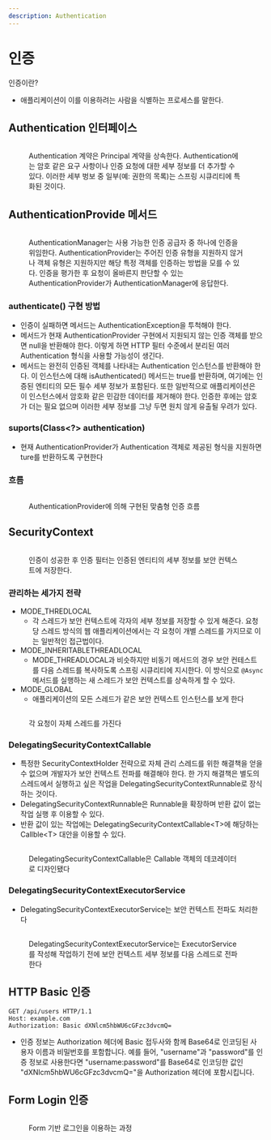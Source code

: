 ```yaml
---
description: Authentication
---
```


# 인증

인증이란?

* 애플리케이션이 이를 이용하려는 사람을 식별하는 프로세스를 말한다.

## Authentication 인터페이스

<figure><img src="../../../.gitbook/assets/image (16) (1) (1).png" alt=""><figcaption><p>Authentication 계약은 Principal 계약을 상속한다. Authentication에는 암호 같은 요구 사항이나 인증 요청에 대한 세부 정보를 더 추가할 수 있다. 이러한 세부 벙보 중 일부(예: 권한의 목록)는 스프링 시큐리티에 특화된 것이다.</p></figcaption></figure>

## AuthenticationProvide 메서드

<figure><img src="../../../.gitbook/assets/image (6) (1) (1) (1).png" alt=""><figcaption><p>AuthenticationManager는 사용 가능한 인증 공급자 중 하나에 인증을 위임한다. AuthenticationProvider는 주어진 인증 유형을 지원하지 않거나 객체 유형은 지원하지만 해당 특정 객체를 인증하는 방법을 모를 수 있다. 인증을 평가한 후 요청이 올바른지 판단할 수 있는 AuthenticationProvider가 AuthenticationManager에 응답한다.</p></figcaption></figure>

### authenticate() 구현 방법

* 인증이 실패하면 메서드는 AuthenticationException을 투척해야 한다.
* 메서드가 현재 AuthenticationProvider 구현에서 지원되지 않는 인증 객체를 받으면 null을 반환해야 한다. 이렇게 하면 HTTP 필터 수준에서 분리된 여러 Authentication 형식을 사용할 가능성이 생긴다.
* 메서드는 완전히 인증된 객체를 나타내는 Authentication 인스턴스를 반환해야 한다. 이 인스턴스에 대해 isAuthenticated() 메서드는 true를 반환하며, 여기에는 인증된 엔티티의 모든 필수 세부 정보가 포함된다. 또한 일반적으로 애플리케이션은 이 인스턴스에서 암호화 같은 민감한 데이터를 제거해야 한다. 인증한 후에는 암호가 더는 필요 없으며 이러한 세부 정보를 그냥 두면 원치 않게 유출될 우려가 있다.

### suports(Class\<?> authentication)

* 현재 AuthenticationProvider가 Authentication 객체로 제공된 형식을 지원하면 ture를 반환하도록 구현한다

### 흐름

<figure><img src="../../../.gitbook/assets/image (15).png" alt=""><figcaption><p>AuthenticationProvider에 의해 구현된 맞춤형 인증 흐름</p></figcaption></figure>

## SecurityContext

<figure><img src="../../../.gitbook/assets/image (10) (1) (1).png" alt=""><figcaption><p>인증이 성공한 후 인증 필터는 인증된 엔티티의 세부 정보를 보안 컨텍스트에 저장한다.</p></figcaption></figure>

### 관리하는 세가지 전략

* MODE\_THREDLOCAL
  * 각 스레드가 보안 컨텍스트에 각자의 세부 정보를 저장할 수 있게 해준다. 요청당 스레드 방식의 웹 애플리케이션에서는 각 요청이 개별 스레드를 가지므로 이는 일반적인 접근법이다.
* MODE\_INHERITABLETHREADLOCAL
  * MODE\_THREADLOCAL과 비슷하지만 비동기 메서드의 경우 보안 컨테스트를 다음 스레드를 복사하도록 스프링 시큐리티에 지시한다. 이 방식으로 `@Async` 메서드를 실행하는 새 스레드가 보안 컨텍스트를 상속하게 할 수 있다.
* MODE\_GLOBAL
  * 애플리케이션의 모든 스레드가 같은 보안 컨텍스트 인스턴스를 보게 한다

<figure><img src="../../../.gitbook/assets/image (1) (2).png" alt=""><figcaption><p>각 요청이 자체 스레드를 가진다</p></figcaption></figure>

### DelegatingSecurityContextCallable

* 특정한 SecurityContextHolder 전략으로 자체 관리 스레드를 위한 해결책을 얻을 수 없으며 개발자가 보안 컨텍스트 전파를 해결해야 한다. 한 가지 해결책은 별도의 스레드에서 실행하고 싶은 작업을 DelegatingSecurityContextRunnable로 장식하는 것이다.
* DelegatingSecurityContextRunnable은 Runnable을 확장하며 반환 값이 없는 작업 실행 후 이용할 수 있다.
* 반환 값이 있는 작업에는 DelegatingSecurityContextCallable\<T>에 해당하는 Callble\<T> 대안을 이용할 수 있다.

<figure><img src="../../../.gitbook/assets/image (12) (1).png" alt=""><figcaption><p>DelegatingSecurityContextCallable은 Callable 객체의 데코레이터로 디자인됐다</p></figcaption></figure>

### DelegatingSecurityContextExecutorService

* DelegatingSecurityContextExecutorService는 보안 컨텍스트 전파도 처리한다

<figure><img src="../../../.gitbook/assets/image (1) (1) (1) (1) (1) (1).png" alt=""><figcaption><p>DelegatingSecurityContextExecutorService는 ExecutorService를 작성해 작업하기 전에 보안 컨텍스트 세부 정보를 다음 스레드로 전파한다</p></figcaption></figure>

## HTTP Basic 인증

```http
GET /api/users HTTP/1.1
Host: example.com
Authorization: Basic dXNlcm5hbWU6cGFzc3dvcmQ=
```

* 인증 정보는 Authorization 헤더에 Basic 접두사와 함께 Base64로 인코딩된 사용자 이름과 비밀번호를 포함합니다. 예를 들어, "username"과 "password"를 인증 정보로 사용한다면 "username:password"를 Base64로 인코딩한 값인 "dXNlcm5hbWU6cGFzc3dvcmQ="을 Authorization 헤더에 포함시킵니다.

## Form Login 인증

<figure><img src="../../../.gitbook/assets/image (3) (1) (1) (1).png" alt=""><figcaption><p>Form 기반 로그인을 이용하는 과정</p></figcaption></figure>

